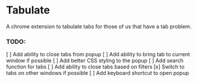 # Tabulate

A chrome extension to tabulate tabs for those of us that have a tab problem.

### TODO:
[ ] Add ability to close tabs from popup
[ ] Add ability to bring tab to current window if possible
[ ] Add better CSS styling to the popup
[ ] Add search function for tabs
[ ] Add ability to close tabs based on filters
[x] Switch to tabs on other windows if possible
[ ] Add keyboard shortcut to open popup

